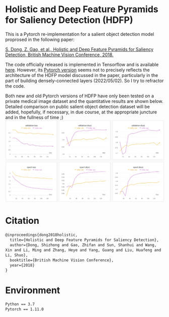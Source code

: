 # Holistic and Deep Feature Pyramids for Saliency Detection (HDFP)
This is a Pytorch re-implementation for a salient object detection model proprosed in the following paper:

[S. Dong, Z. Gao, et al., Holistic and Deep Feature Pyramids for Saliency Detection, British Machine Vision Conference, 2018.](http://bmvc2018.org/contents/papers/0212.pdf)

The code officially released is implemented in Tensorflow and is available [here](https://github.com/HIC-SYSU/HDFP). However, its [Pytorch version](https://github.com/zhifan-gao/HDFP-pytorch) seems not to precisely reflects the architecture of the HDFP model discussed in the paper, particularly in the part of building densely-connected layers (2022/05/02). So I try to refractor the code. 

Both new and old Pytorch versions of HDFP have only been tested on a private medical image dataset and the quantitative results are shown below. Detailed comparison on public salient object detection dataset will be added, hopefully, if necessary, in due course, at the appropriate juncture and in the fullness of time ;)
![mainimg](https://github.com/Masaaki-75/HDFP/blob/main/comp.png)


# Citation
```
@inproceedings{dong2018holistic,
  title={Holistic and Deep Feature Pyramids for Saliency Detection},
  author={Dong, Shizhong and Gao, Zhifan and Sun, Shanhui and Wang, Xin and Li, Ming and Zhang, Heye and Yang, Guang and Liu, Huafeng and Li, Shuo},
  booktitle={British Machine Vision Conference},
  year={2018}
}
```

# Environment
```
Python == 3.7
Pytorch == 1.11.0
```
